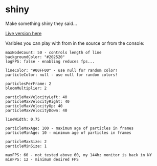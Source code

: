 # shiny
Make something shiny they said...

[Live version here](dustin.raimondi.rocks/shiny)

Varibles you can play with from in the source or from the console:
```
maxNodeCount: 50 - controls length of line
backgroundColor: "#202520"
logFPS: false - enabling reduces fps...

lineColor: "#00FF00" - use null for random color!
particleColor: null - use null for random colors!

particlesPerFrame: 2
bloomMultiplier: 2

particleMaxVelocityLeft: 40 
particleMaxVelocityRight: 40 
particleMaxVelocityUp: 40 
particleMaxVelocityDown: 40 

lineWidth: 0.75

particleMaxAge: 100 - maximum age of particles in frames
particleMinAge: 10 - minimum age of particles in frames

particleMaxSize: 2
particleMinSize: 1

maxFPS: 60 - not tested above 60, my 144hz monitor is back in NY
minFPS: 12 - minimum desired FPS
